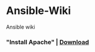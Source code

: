 # Ansible-Wiki
Ansible wiki


### "Install Apache" | [Download](https://github.com/SuperMarioOfficial/Ansible-Wiki/wiki/Apache2-playbook---%22Adding-Variables-to-Your-Ansible-Playbook%22) 
